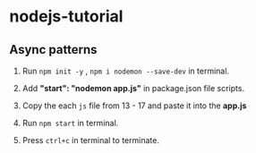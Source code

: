 # nodejs-tutorial

## Async patterns

1. Run `npm init -y` , `npm i nodemon --save-dev` in terminal.

2. Add **"start": "nodemon app.js"** in package.json file scripts.

3. Copy the each `js` file from 13 - 17 and paste it
   into the **app.js**

4. Run `npm start` in terminal.

5. Press `ctrl+c` in terminal to terminate.
